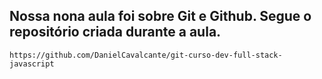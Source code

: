 ## Nossa nona aula foi sobre Git e Github. Segue o repositório criada durante a aula.

`https://github.com/DanielCavalcante/git-curso-dev-full-stack-javascript`